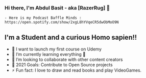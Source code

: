 ### Hi there, I'm Abdul Basit - aka [RazerRug] 👋
    - Here is my Podcast Baffle Minds : https://open.spotify.com/show/2xgL8hYVqeCR5dwObMoO9N


## I'm a Student and a curious Homo sapien!!

- 🔭 I want to launch my first course on Udemy
- 🌱 I’m currently learning everything 🤣
- 👯 I’m looking to collaborate with other content creators
- 🥅 2021 Goals: Contribute to Open Source projects
- ⚡ Fun fact: I love to draw and read books and play VideoGames.
